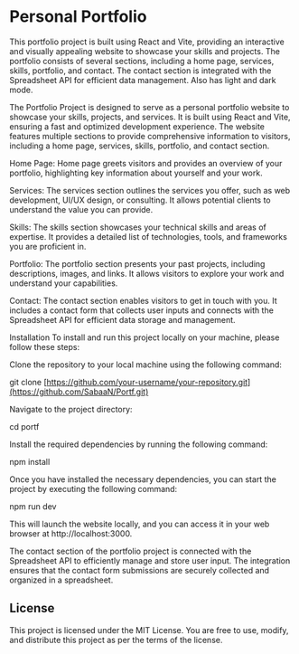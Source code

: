 # Personal Portfolio 


This portfolio project is built using React and Vite, providing an interactive and visually appealing website to showcase your skills and projects. The portfolio consists of several sections, including a home page, services, skills, portfolio, and contact. The contact section is integrated with the Spreadsheet API for efficient data management. Also has light and dark mode.

The Portfolio Project is designed to serve as a personal portfolio website to showcase your skills, projects, and services. It is built using React and Vite, ensuring a fast and optimized development experience. The website features multiple sections to provide comprehensive information to visitors, including a home page, services, skills, portfolio, and contact section.

Home Page: Home page greets visitors and provides an overview of your portfolio, highlighting key information about yourself and your work.

Services: The services section outlines the services you offer, such as web development, UI/UX design, or consulting. It allows potential clients to understand the value you can provide.

Skills: The skills section showcases your technical skills and areas of expertise. It provides a detailed list of technologies, tools, and frameworks you are proficient in.

Portfolio: The portfolio section presents your past projects, including descriptions, images, and links. It allows visitors to explore your work and understand your capabilities.

Contact: The contact section enables visitors to get in touch with you. It includes a contact form that collects user inputs and connects with the Spreadsheet API for efficient data storage and management.

Installation
To install and run this project locally on your machine, please follow these steps:

Clone the repository to your local machine using the following command:

git clone [https://github.com/your-username/your-repository.git](https://github.com/SabaaN/Portf.git)

Navigate to the project directory:

cd portf

Install the required dependencies by running the following command:

npm install

Once you have installed the necessary dependencies, you can start the project by executing the following command:

npm run dev

This will launch the website locally, and you can access it in your web browser at http://localhost:3000.

The contact section of the portfolio project is connected with the Spreadsheet API to efficiently manage and store user input. The integration ensures that the contact form submissions are securely collected and organized in a spreadsheet.

## License

This project is licensed under the MIT License. You are free to use, modify, and distribute this project as per the terms of the license.
